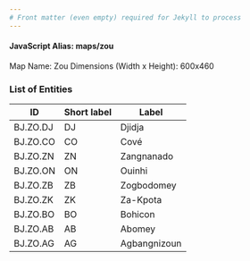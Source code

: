 ```yaml
---
# Front matter (even empty) required for Jekyll to process
---
```


#### JavaScript Alias: maps/zou

Map Name: Zou
Dimensions (Width x Height): 600x460

### List of Entities

ID | Short label | Label
---|---|---|
BJ.ZO.DJ|DJ|Djidja
BJ.ZO.CO|CO|Cové
BJ.ZO.ZN|ZN|Zangnanado
BJ.ZO.ON|ON|Ouinhi
BJ.ZO.ZB|ZB|Zogbodomey
BJ.ZO.ZK|ZK|Za-Kpota
BJ.ZO.BO|BO|Bohicon
BJ.ZO.AB|AB|Abomey
BJ.ZO.AG|AG|Agbangnizoun
